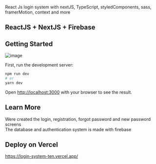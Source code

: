 React Js login system with nextJS, TypeScript, styledComponents, sass, framerMotion, context and more

## ReactJS + NextJS + Firebase

## Getting Started

![image](https://user-images.githubusercontent.com/59674959/172994356-e8556fbc-4a9d-4a08-a306-29c5a30408a0.png)

First, run the development server:

```bash
npm run dev
# or
yarn dev
```

Open [http://localhost:3000](http://localhost:3000) with your browser to see the result.

## Learn More

Were created the login, registration, forgot password and new password screens 
<br>
The database and authentication system is made with firebase

## Deploy on Vercel

https://login-system-ten.vercel.app/
